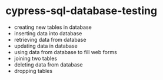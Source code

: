 # cypress-sql-database-testing

- creating new tables in database
- inserting data into database
- retrieving data from database
- updating data in database
- using data from database to fill web forms
- joining two tables
- deleting data from database
- dropping tables
